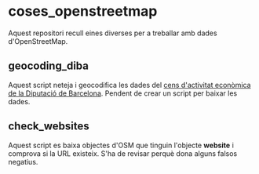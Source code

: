 
# coses_openstreetmap


Aquest repositori recull eines diverses per a treballar amb dades d'OpenStreetMap.



## geocoding_diba

Aquest script neteja i geocodifica les dades del [cens d'activitat econòmica de la Diputació de Barcelona](https://dadesobertes.diba.cat/datasets/cens-dactivitats-i-establiments). Pendent de crear un script per baixar les dades.


## check_websites

Aquest script es baixa objectes d'OSM que tinguin l'objecte **website** i comprova si la URL existeix.
S'ha de revisar perquè dona alguns falsos negatius.